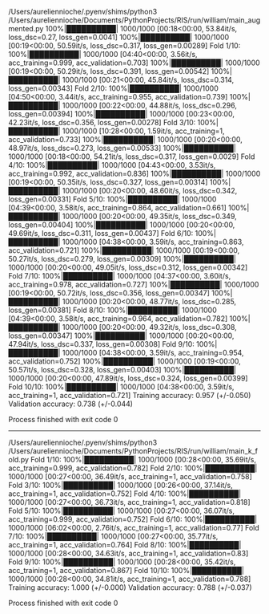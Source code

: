 /Users/aureliennioche/.pyenv/shims/python3 /Users/aureliennioche/Documents/PythonProjects/RIS/run/william/main_augmented.py 
100%|██████████| 1000/1000 [00:18<00:00, 53.84it/s, loss_dsc=0.27, loss_gen=0.0041]
100%|██████████| 1000/1000 [00:19<00:00, 50.59it/s, loss_dsc=0.317, loss_gen=0.00289]
Fold 1/10: 100%|██████████| 1000/1000 [04:40<00:00,  3.56it/s, acc_training=0.999, acc_validation=0.703]
100%|██████████| 1000/1000 [00:19<00:00, 50.29it/s, loss_dsc=0.391, loss_gen=0.00542]
100%|██████████| 1000/1000 [00:21<00:00, 45.84it/s, loss_dsc=0.314, loss_gen=0.00343]
Fold 2/10: 100%|██████████| 1000/1000 [04:50<00:00,  3.44it/s, acc_training=0.955, acc_validation=0.739]
100%|██████████| 1000/1000 [00:22<00:00, 44.88it/s, loss_dsc=0.296, loss_gen=0.00394]
100%|██████████| 1000/1000 [00:23<00:00, 42.23it/s, loss_dsc=0.356, loss_gen=0.00278]
Fold 3/10: 100%|██████████| 1000/1000 [10:28<00:00,  1.59it/s, acc_training=1, acc_validation=0.733]
100%|██████████| 1000/1000 [00:20<00:00, 48.97it/s, loss_dsc=0.273, loss_gen=0.00533]
100%|██████████| 1000/1000 [00:18<00:00, 54.21it/s, loss_dsc=0.317, loss_gen=0.0029]
Fold 4/10: 100%|██████████| 1000/1000 [04:43<00:00,  3.53it/s, acc_training=0.992, acc_validation=0.836]
100%|██████████| 1000/1000 [00:19<00:00, 50.35it/s, loss_dsc=0.327, loss_gen=0.00314]
100%|██████████| 1000/1000 [00:20<00:00, 48.60it/s, loss_dsc=0.342, loss_gen=0.00331]
Fold 5/10: 100%|██████████| 1000/1000 [04:39<00:00,  3.58it/s, acc_training=0.864, acc_validation=0.661]
100%|██████████| 1000/1000 [00:20<00:00, 49.35it/s, loss_dsc=0.349, loss_gen=0.00404]
100%|██████████| 1000/1000 [00:20<00:00, 49.69it/s, loss_dsc=0.311, loss_gen=0.00437]
Fold 6/10: 100%|██████████| 1000/1000 [04:38<00:00,  3.59it/s, acc_training=0.863, acc_validation=0.721]
100%|██████████| 1000/1000 [00:19<00:00, 50.27it/s, loss_dsc=0.279, loss_gen=0.00309]
100%|██████████| 1000/1000 [00:20<00:00, 49.05it/s, loss_dsc=0.312, loss_gen=0.00342]
Fold 7/10: 100%|██████████| 1000/1000 [04:37<00:00,  3.60it/s, acc_training=0.978, acc_validation=0.727]
100%|██████████| 1000/1000 [00:19<00:00, 50.72it/s, loss_dsc=0.356, loss_gen=0.00347]
100%|██████████| 1000/1000 [00:20<00:00, 48.77it/s, loss_dsc=0.285, loss_gen=0.00381]
Fold 8/10: 100%|██████████| 1000/1000 [04:39<00:00,  3.58it/s, acc_training=0.964, acc_validation=0.782]
100%|██████████| 1000/1000 [00:20<00:00, 49.32it/s, loss_dsc=0.308, loss_gen=0.00347]
100%|██████████| 1000/1000 [00:20<00:00, 47.94it/s, loss_dsc=0.337, loss_gen=0.00308]
Fold 9/10: 100%|██████████| 1000/1000 [04:38<00:00,  3.59it/s, acc_training=0.954, acc_validation=0.752]
100%|██████████| 1000/1000 [00:19<00:00, 50.57it/s, loss_dsc=0.328, loss_gen=0.00403]
100%|██████████| 1000/1000 [00:20<00:00, 47.89it/s, loss_dsc=0.324, loss_gen=0.00399]
Fold 10/10: 100%|██████████| 1000/1000 [04:38<00:00,  3.59it/s, acc_training=1, acc_validation=0.721]
Training accuracy: 0.957 (+/-0.050)
Validation accuracy: 0.738 (+/-0.044)

Process finished with exit code 0

----------------------------------------------------

/Users/aureliennioche/.pyenv/shims/python3 /Users/aureliennioche/Documents/PythonProjects/RIS/run/william/main_k_fold.py 
Fold 1/10: 100%|██████████| 1000/1000 [00:28<00:00, 35.69it/s, acc_training=0.999, acc_validation=0.782]
Fold 2/10: 100%|██████████| 1000/1000 [00:27<00:00, 36.49it/s, acc_training=1, acc_validation=0.758]
Fold 3/10: 100%|██████████| 1000/1000 [00:26<00:00, 37.14it/s, acc_training=1, acc_validation=0.752]
Fold 4/10: 100%|██████████| 1000/1000 [00:27<00:00, 36.73it/s, acc_training=1, acc_validation=0.818]
Fold 5/10: 100%|██████████| 1000/1000 [00:27<00:00, 36.07it/s, acc_training=0.999, acc_validation=0.752]
Fold 6/10: 100%|██████████| 1000/1000 [06:02<00:00,  2.76it/s, acc_training=1, acc_validation=0.77]
Fold 7/10: 100%|██████████| 1000/1000 [00:27<00:00, 35.77it/s, acc_training=1, acc_validation=0.764]
Fold 8/10: 100%|██████████| 1000/1000 [00:28<00:00, 34.63it/s, acc_training=1, acc_validation=0.83]
Fold 9/10: 100%|██████████| 1000/1000 [00:28<00:00, 35.42it/s, acc_training=1, acc_validation=0.867]
Fold 10/10: 100%|██████████| 1000/1000 [00:28<00:00, 34.81it/s, acc_training=1, acc_validation=0.788]
Training accuracy: 1.000 (+/-0.000)
Validation accuracy: 0.788 (+/-0.037)

Process finished with exit code 0

